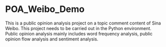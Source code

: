 # POA_Weibo_Demo
This is a public opinion analysis project on a topic comment content of Sina Weibo. This project needs to be carried out in the Python environment. Public opinion analysis mainly includes word frequency analysis, public opinion flow analysis and sentiment analysis.
